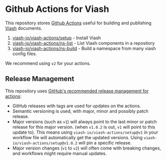 # Github Actions for Viash

This repository stores [Github Actions](https://github.com/features/actions) useful for building and publishing [Viash](https://viash.io) documents.

1. [viash-io/viash-actions/setup](setup) - Install Viash
2. [viash-io/viash-actions/ns-list](ns-list) - List Viash components in a repository
3. [viash-io/viash-actions/ns-build](ns-build) - Build a namespace from many viash config files.

We recommend using `v2` for your actions.

## Release Management

This repository uses [GitHub's recommended release management for actions](https://docs.github.com/en/actions/creating-actions/about-custom-actions#using-release-management-for-actions): 

* GitHub releases with tags are used for updates on the actions. 
* Semantic versioning is used, with major, minor and possibly patch release. 
* Major versions (such as `v1`) will always point to the last minor or patch release for this major version. (when `v1.0.2` is out, `v1` will point to this update to). This means using `viash-io/viash-actions/setup@v1` in your workflow file will automatically get the updated versions. Using `viash-io/viash-actions/setup@v1.0.2` will pin a specific release.
* Major version changes (`v1` to `v2`) will often come with breaking changes, and workflows might require manual updates.